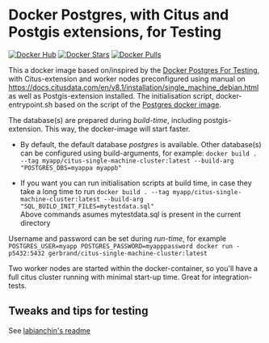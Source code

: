
# Docker Postgres, with Citus and Postgis extensions, for Testing

[![Docker Hub](https://img.shields.io/badge/docker-ready-blue.svg)](https://registry.hub.docker.com/u/gerbrand/citus-single-machine-cluster/)
[![Docker Stars](https://img.shields.io/docker/stars/gerbrand/citus-single-machine-cluster.svg)](https://registry.hub.docker.com/u/gerbrand/citus-single-machine-cluster/)
[![Docker Pulls](https://img.shields.io/docker/pulls/gerbrand/citus-single-machine-cluster.svg)](https://registry.hub.docker.com/u/gerbrand/citus-single-machine-cluster/)

This a docker image based on/inspired by the [Docker Postgres For Testing](https://github.com/labianchin/docker-postgres-for-testing), with Citus-extension and worker nodes preconfigured using manual on https://docs.citusdata.com/en/v8.1/installation/single_machine_debian.html as well as Postgis-extension installed.
The initialisation script, docker-entrypoint.sh based on the script of the [Postgres docker image](https://hub.docker.com/_/postgres).

The database(s) are prepared during *build-time*, including postgis-extension. This way, the docker-image will start faster.

* By default, the default database *postgres* is available. Other database(s) can be configured using build-arguments, for example:
  `docker build . --tag myapp/citus-single-machine-cluster:latest --build-arg "POSTGRES_DBS=myappa myappb"`

* If you want you can run initialisation scripts at build time, in case they take a long time to run
  `docker build . --tag myapp/citus-single-machine-cluster:latest --build-arg "SQL_BUILD_INIT_FILES=mytestdata.sql"`<br/>
  Above commands asumes mytestdata.sql is present in the current directory

Username and password can be set during *run-time*, for example
`POSTGRES_USER=myapp POSTGRES_PASSWORD=myapppassword docker run -p5432:5432 gerbrand/citus-single-machine-cluster:latest`

Two worker nodes are started within the docker-container, so you'll have a full citus cluster running with minimal start-up time. Great for integration-tests.

## Tweaks and tips for testing
See [labianchin's readme](https://github.com/labianchin/docker-postgres-for-testing#tips-for-writing-tests)

